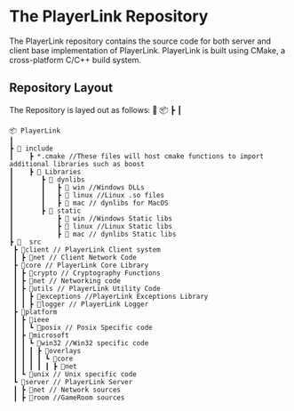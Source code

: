 # The PlayerLink Repository

The PlayerLink repository contains the source code for both server and client base implementation of PlayerLink. PlayerLink is built using CMake, a cross-platform C/C++ build system.

## Repository Layout

The Repository is layed out as follows:
📂 📦 ┣ ┃
```
📦 PlayerLink
┃
┣ 📂 include
┃    ┣ *.cmake //These files will host cmake functions to import additional libraries such as boost
┃    ┣ 📂 Libraries
┃       ┣ 📂 dynlibs
┃       ┃   ┣ 📂 win //Windows DLLs
┃       ┃   ┣ 📂 linux //Linux .so files
┃       ┃   ┣ 📂 mac // dynlibs for MacOS
┃       ┣ 📂 static
┃           ┣ 📂 win //Windows Static libs
┃           ┣ 📂 linux //Linux Static libs
┃           ┣ 📂 mac // dynlibs Static libs
┣ 📂  src
 ┣ 📂client // PlayerLink Client system
 ┃ ┣ 📂net // Client Network Code
 ┣ 📂core // PlayerLink Core Library
 ┃ ┣ 📂crypto // Cryptography Functions
 ┃ ┣ 📂net // Networking code
 ┃ ┣ 📂utils // PlayerLink Utility Code
 ┃ ┃ ┣ 📂exceptions //PlayerLink Exceptions Library
 ┃ ┃ ┣ 📂logger // PlayerLink Logger
 ┣ 📂platform
 ┃ ┣ 📂ieee
 ┃ ┃ ┗ 📂posix // Posix Specific code
 ┃ ┣ 📂microsoft
 ┃ ┃ ┗ 📂win32 //Win32 specific code
 ┃ ┃ ┃ ┣ 📂overlays
 ┃ ┃ ┃ ┃ ┗ 📂core
 ┃ ┃ ┃ ┃ ┃ ┣ 📂net
 ┃ ┗ 📂unix // Unix specific code
 ┗ 📂server // PlayerLink Server
 ┃ ┣ 📂net // Network sources
 ┃ ┣ 📂room //GameRoom sources
 
        
